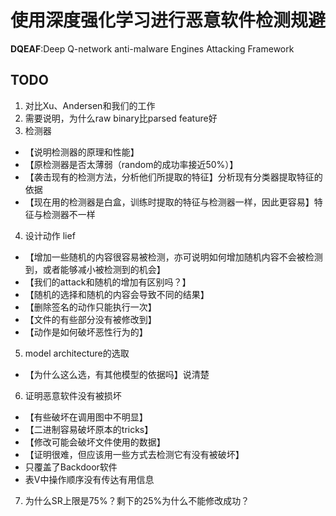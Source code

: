 # 使用深度强化学习进行恶意软件检测规避 

**DQEAF**:Deep Q-network anti-malware Engines Attacking Framework

## TODO

1. 对比Xu、Andersen和我们的工作
2. 需要说明，为什么raw binary比parsed feature好
3. 检测器
- 【说明检测器的原理和性能】
- 【原检测器是否太薄弱（random的成功率接近50%）】
- 【袭击现有的检测方法，分析他们所提取的特征】分析现有分类器提取特征的依据
- 【现在用的检测器是白盒，训练时提取的特征与检测器一样，因此更容易】特征与检测器不一样
4. 设计动作 lief
- 【增加一些随机的内容很容易被检测，亦可说明如何增加随机内容不会被检测到，或者能够减小被检测到的机会】
- 【我们的attack和随机的增加有区别吗？】
- 【随机的选择和随机的内容会导致不同的结果】
- 【删除签名的动作只能执行一次】
- 【文件的有些部分没有被修改到】
- 【动作是如何破坏恶性行为的】
5. model architecture的选取
- 【为什么这么选，有其他模型的依据吗】说清楚
6. 证明恶意软件没有被损坏
- 【有些破坏在调用图中不明显】
- 【二进制容易破坏原本的tricks】
- 【修改可能会破坏文件使用的数据】
- 【证明很难，但应该用一些方式去检测它有没有被破坏】
- 只覆盖了Backdoor软件
- 表V中操作顺序没有传达有用信息
7. 为什么SR上限是75%？剩下的25%为什么不能修改成功？